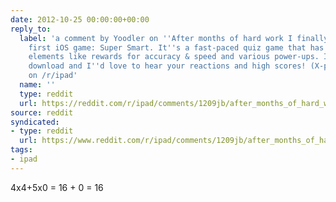 ```yaml
---
date: 2012-10-25 00:00:00+00:00
reply_to:
  label: 'a comment by Yoodler on ''After months of hard work I finally released my
    first iOS game: Super Smart. It''s a fast-paced quiz game that has modern gameplay
    elements like rewards for accuracy & speed and various power-ups. It''s free to
    download and I''d love to hear your reactions and high scores! (X-post from r/iphone)''
    on /r/ipad'
  name: ''
  type: reddit
  url: https://reddit.com/r/ipad/comments/1209jb/after_months_of_hard_work_i_finally_released_my/c6rdbf5/
source: reddit
syndicated:
- type: reddit
  url: https://www.reddit.com/r/ipad/comments/1209jb/after_months_of_hard_work_i_finally_released_my/c6rdo49/
tags:
- ipad
---
```


4x4+5x0 = 16 + 0 = 16